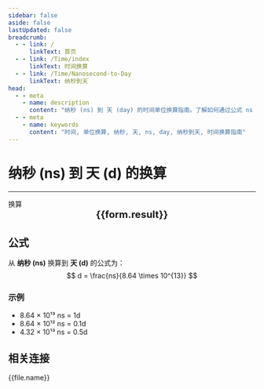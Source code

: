```yaml
---
sidebar: false
aside: false
lastUpdated: false
breadcrumb:
  - - link: /
      linkText: 首页
  - - link: /Time/index
      linkText: 时间换算
  - - link: /Time/Nanosecond-to-Day
      linkText: 纳秒到天
head:
  - - meta
    - name: description
      content: "纳秒 (ns) 到 天 (day) 的时间单位换算指南。了解如何通过公式 ns ÷ 8.64 × 10¹³ 换算为天。"
  - - meta
    - name: keywords
      content: "时间, 单位换算, 纳秒, 天, ns, day, 纳秒到天, 时间换算指南"
---
```

# 纳秒 (ns) 到 天 (d) 的换算

---
<script setup>
import { onMounted, reactive, inject, ref } from 'vue'
import { NButton,NForm ,NFormItem,NInput,NInputNumber,NSelect,NCard,useMessage,NGrid ,NGi  } from 'naive-ui'
import { defineClientComponent } from 'vitepress'
import { Time } from '../../files';

const convert = inject('convert')

const form = reactive({
  number: null,
  result: '',
})

const convertHandler = () => {
  if (form.number !== null && !isNaN(form.number)) {
    const convertedValue = parseFloat(form.number) / 86400000000000
    form.result = `${form.number}ns = ${convertedValue.toFixed(14)}d`
  } else {
    form.result = '请输入有效的数值。'
  }
}
</script>

<n-form size="large" :model="form">
  <n-form-item label="纳秒 (ns)">
    <n-input-number v-model:value="form.number" placeholder="输入纳秒" style="width: 100%" />
  </n-form-item>
  <n-form-item>
    <n-button type="info" @click="convertHandler" block>换算</n-button>
  </n-form-item>
</n-form>

<n-card  embedded :bordered="false" hoverable>
  <div  style="text-align:center;font-size:20px;">
    <strong>{{form.result}}</strong>
  </div>
</n-card>

## 公式

从 **纳秒 (ns)** 换算到 **天 (d)** 的公式为：
$$ d = \frac{ns}{8.64 \times 10^{13}} $$

### 示例
- 8.64 × 10¹³ ns = 1d
- 8.64 × 10¹² ns = 0.1d
- 4.32 × 10¹³ ns = 0.5d
## 相关连接
<n-grid x-gap="12" :cols="2">
  <n-gi v-for="(file, index) in Time" :key="index">
    <n-button
      text
      tag="a"
      :href="file.path"
      type="info"
    >
      {{file.name}}
    </n-button>
  </n-gi>
</n-grid>